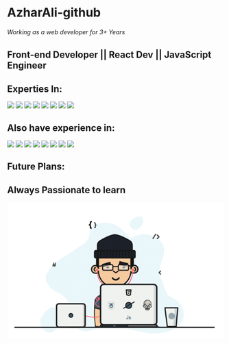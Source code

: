 # **AzharAli-github**
###### *Working as a web developer for 3+ Years*
## Front-end Developer || React Dev || JavaScript Engineer
## Experties In:
<div style:"display: flex;>
<img src="https://user-images.githubusercontent.com/25181517/192158954-f88b5814-d510-4564-b285-dff7d6400dad.png" width="70">
<img src="https://user-images.githubusercontent.com/25181517/183898674-75a4a1b1-f960-4ea9-abcb-637170a00a75.png" width="70">
<img src="https://user-images.githubusercontent.com/25181517/192158956-48192682-23d5-4bfc-9dfb-6511ade346bc.png" width="70">
<img src="https://user-images.githubusercontent.com/25181517/183898054-b3d693d4-dafb-4808-a509-bab54cf5de34.png" width="70">
<img src="https://user-images.githubusercontent.com/25181517/117447155-6a868a00-af3d-11eb-9cfe-245df15c9f3f.png" width="70">
<img src="https://user-images.githubusercontent.com/25181517/192108374-8da61ba1-99ec-41d7-80b8-fb2f7c0a4948.png" width="70">
<img src="https://user-images.githubusercontent.com/25181517/192108372-f71d70ac-7ae6-4c0d-8395-51d8870c2ef0.png" width="70">
<img src="https://user-images.githubusercontent.com/25181517/192158957-b1256181-356c-46a3-beb9-487af08a6266.png" width="70">
<div>
 
 ## Also have experience in:
 <div>
  <img src="https://user-images.githubusercontent.com/25181517/192106073-90fffafe-3562-4ff9-a37e-c77a2da0ff58.png" width="70">
  <img src="https://user-images.githubusercontent.com/25181517/183423507-c056a6f9-1ba8-4312-a350-19bcbc5a8697.png" width="70">
  <img src="https://user-images.githubusercontent.com/25181517/189715289-df3ee512-6eca-463f-a0f4-c10d94a06b2f.png" width="70">
  <img src="https://user-images.githubusercontent.com/25181517/183897015-94a058a6-b86e-4e42-a37f-bf92061753e5.png" width="70">
  <img src="https://user-images.githubusercontent.com/25181517/183890598-19a0ac2d-e88a-4005-a8df-1ee36782fde1.png" width="70">
  <img src="https://user-images.githubusercontent.com/25181517/189716630-fe6c084c-6c66-43af-aa49-64c8aea4a5c2.png" width="70">
  <img src="https://github.com/marwin1991/profile-technology-icons/assets/136815194/5f8c622c-c217-4649-b0a9-7e0ee24bd704" width="70">
  <img src="https://user-images.githubusercontent.com/25181517/192107858-fe19f043-c502-4009-8c47-476fc89718ad.png" widht="70">
 </div>
 
 
 ## Future Plans:
<div>

</div>

## Always Passionate to learn
<div>
<img src="https://raw.githubusercontent.com/kvssankar/kvssankar/main/programmer.gif">
</div>
